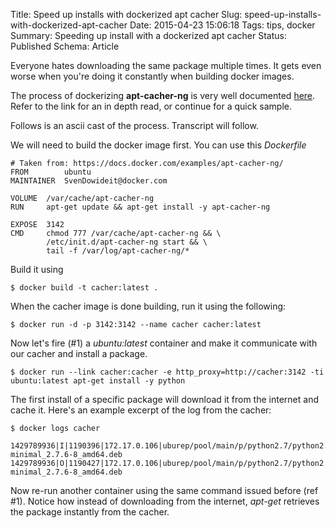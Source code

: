 Title: Speed up installs with dockerized apt cacher
Slug: speed-up-installs-with-dockerized-apt-cacher
Date: 2015-04-23 15:06:18
Tags: tips, docker
Summary: Speeding up install with a dockerized apt cacher
Status: Published
Schema: Article

Everyone hates downloading the same package multiple times. It gets even worse when you're doing it constantly when building docker images.

The process of dockerizing **apt-cacher-ng** is very well documented [here](https://docs.docker.com/examples/apt-cacher-ng/). Refer to the link for an in depth read, or continue for a quick sample.

Follows is an ascii cast of the process. Transcript will follow.

<script type="text/javascript" src="https://asciinema.org/a/19118.js" id="asciicast-19118" async></script>

We will need to build the docker image first. You can use this *Dockerfile*

    # Taken from: https://docs.docker.com/examples/apt-cacher-ng/
    FROM        ubuntu
    MAINTAINER  SvenDowideit@docker.com

    VOLUME  /var/cache/apt-cacher-ng
    RUN     apt-get update && apt-get install -y apt-cacher-ng

    EXPOSE  3142
    CMD     chmod 777 /var/cache/apt-cacher-ng && \
            /etc/init.d/apt-cacher-ng start && \
            tail -f /var/log/apt-cacher-ng/*

Build it using

    $ docker build -t cacher:latest .

When the cacher image is done building, run it using the following:

    $ docker run -d -p 3142:3142 --name cacher cacher:latest

Now let's fire (#1) a *ubuntu:latest* container and make it communicate with our cacher and install a package.

    $ docker run --link cacher:cacher -e http_proxy=http://cacher:3142 -ti ubuntu:latest apt-get install -y python 

The first install of a specific package will download it from the internet and cache it. Here's an example excerpt of the log from the cacher:

    $ docker logs cacher      

    1429789936|I|1190396|172.17.0.106|uburep/pool/main/p/python2.7/python2.7-minimal_2.7.6-8_amd64.deb         1429789936|O|1190427|172.17.0.106|uburep/pool/main/p/python2.7/python2.7-minimal_2.7.6-8_amd64.deb


Now re-run another container using the same command issued before (ref #1). Notice how instead of downloading from the internet, *apt-get* retrieves the package instantly from the cacher.
